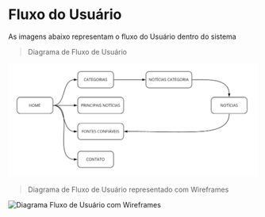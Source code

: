 # Fluxo do Usuário
As imagens abaixo representam o fluxo do Usuário dentro do sistema

> Diagrama de Fluxo de Usuário

<img width="818" alt="Diagrama Fluxo de Usuário" src="imagens/Fluxo-Usuario-Diagrama.jpg"/>

<br>

> Diagrama de Fluxo de Usuário representado com Wireframes

<img width="818" alt="Diagrama Fluxo de Usuário com Wireframes" src="https://raw.githubusercontent.com/ICEI-PUC-Minas-PPLCC-TI/tiaw-ppl-cc-m-20212-trabalho-fake-news-1/master/Documentacao/imagens/fluxo_usuario.png"/>
